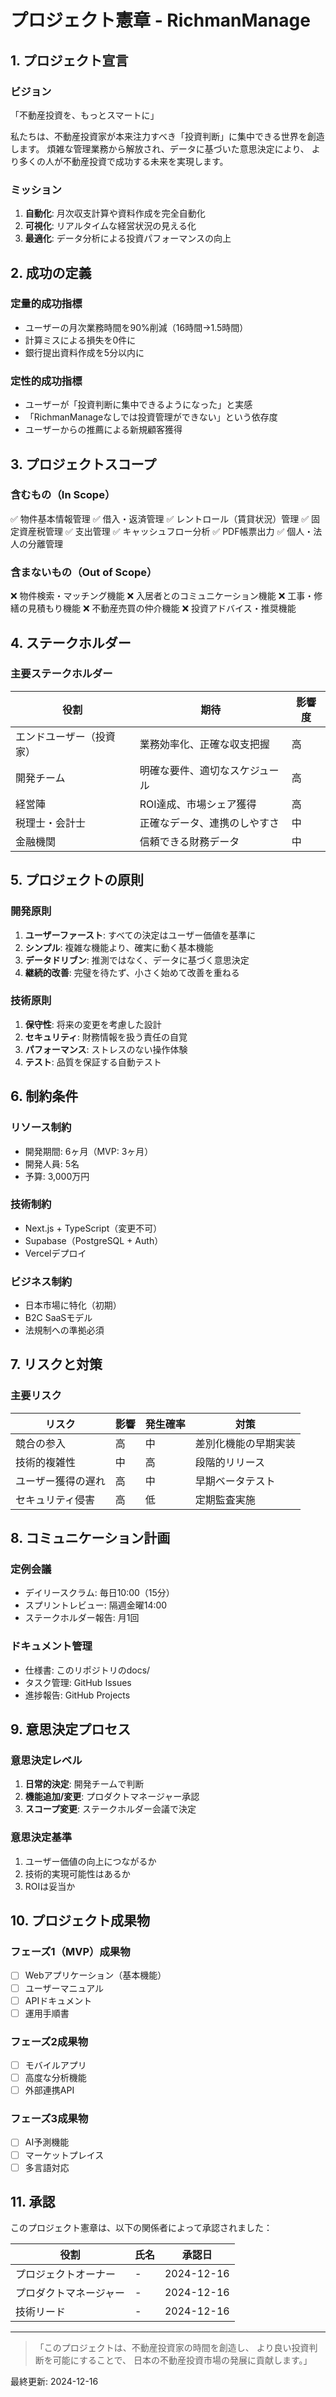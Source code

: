 # プロジェクト憲章 - RichmanManage

## 1. プロジェクト宣言

### ビジョン
「不動産投資を、もっとスマートに」

私たちは、不動産投資家が本来注力すべき「投資判断」に集中できる世界を創造します。
煩雑な管理業務から解放され、データに基づいた意思決定により、
より多くの人が不動産投資で成功する未来を実現します。

### ミッション
1. **自動化**: 月次収支計算や資料作成を完全自動化
2. **可視化**: リアルタイムな経営状況の見える化
3. **最適化**: データ分析による投資パフォーマンスの向上

## 2. 成功の定義

### 定量的成功指標
- ユーザーの月次業務時間を90%削減（16時間→1.5時間）
- 計算ミスによる損失を0件に
- 銀行提出資料作成を5分以内に

### 定性的成功指標
- ユーザーが「投資判断に集中できるようになった」と実感
- 「RichmanManageなしでは投資管理ができない」という依存度
- ユーザーからの推薦による新規顧客獲得

## 3. プロジェクトスコープ

### 含むもの（In Scope）
✅ 物件基本情報管理
✅ 借入・返済管理
✅ レントロール（賃貸状況）管理
✅ 固定資産税管理
✅ 支出管理
✅ キャッシュフロー分析
✅ PDF帳票出力
✅ 個人・法人の分離管理

### 含まないもの（Out of Scope）
❌ 物件検索・マッチング機能
❌ 入居者とのコミュニケーション機能
❌ 工事・修繕の見積もり機能
❌ 不動産売買の仲介機能
❌ 投資アドバイス・推奨機能

## 4. ステークホルダー

### 主要ステークホルダー
| 役割 | 期待 | 影響度 |
|------|------|--------|
| エンドユーザー（投資家） | 業務効率化、正確な収支把握 | 高 |
| 開発チーム | 明確な要件、適切なスケジュール | 高 |
| 経営陣 | ROI達成、市場シェア獲得 | 高 |
| 税理士・会計士 | 正確なデータ、連携のしやすさ | 中 |
| 金融機関 | 信頼できる財務データ | 中 |

## 5. プロジェクトの原則

### 開発原則
1. **ユーザーファースト**: すべての決定はユーザー価値を基準に
2. **シンプル**: 複雑な機能より、確実に動く基本機能
3. **データドリブン**: 推測ではなく、データに基づく意思決定
4. **継続的改善**: 完璧を待たず、小さく始めて改善を重ねる

### 技術原則
1. **保守性**: 将来の変更を考慮した設計
2. **セキュリティ**: 財務情報を扱う責任の自覚
3. **パフォーマンス**: ストレスのない操作体験
4. **テスト**: 品質を保証する自動テスト

## 6. 制約条件

### リソース制約
- 開発期間: 6ヶ月（MVP: 3ヶ月）
- 開発人員: 5名
- 予算: 3,000万円

### 技術制約
- Next.js + TypeScript（変更不可）
- Supabase（PostgreSQL + Auth）
- Vercelデプロイ

### ビジネス制約
- 日本市場に特化（初期）
- B2C SaaSモデル
- 法規制への準拠必須

## 7. リスクと対策

### 主要リスク
| リスク | 影響 | 発生確率 | 対策 |
|--------|------|----------|------|
| 競合の参入 | 高 | 中 | 差別化機能の早期実装 |
| 技術的複雑性 | 中 | 高 | 段階的リリース |
| ユーザー獲得の遅れ | 高 | 中 | 早期ベータテスト |
| セキュリティ侵害 | 高 | 低 | 定期監査実施 |

## 8. コミュニケーション計画

### 定例会議
- デイリースクラム: 毎日10:00（15分）
- スプリントレビュー: 隔週金曜14:00
- ステークホルダー報告: 月1回

### ドキュメント管理
- 仕様書: このリポジトリのdocs/
- タスク管理: GitHub Issues
- 進捗報告: GitHub Projects

## 9. 意思決定プロセス

### 意思決定レベル
1. **日常的決定**: 開発チームで判断
2. **機能追加/変更**: プロダクトマネージャー承認
3. **スコープ変更**: ステークホルダー会議で決定

### 意思決定基準
1. ユーザー価値の向上につながるか
2. 技術的実現可能性はあるか
3. ROIは妥当か

## 10. プロジェクト成果物

### フェーズ1（MVP）成果物
- [ ] Webアプリケーション（基本機能）
- [ ] ユーザーマニュアル
- [ ] APIドキュメント
- [ ] 運用手順書

### フェーズ2成果物
- [ ] モバイルアプリ
- [ ] 高度な分析機能
- [ ] 外部連携API

### フェーズ3成果物
- [ ] AI予測機能
- [ ] マーケットプレイス
- [ ] 多言語対応

## 11. 承認

このプロジェクト憲章は、以下の関係者によって承認されました：

| 役割 | 氏名 | 承認日 |
|------|------|--------|
| プロジェクトオーナー | - | 2024-12-16 |
| プロダクトマネージャー | - | 2024-12-16 |
| 技術リード | - | 2024-12-16 |

---

> 「このプロジェクトは、不動産投資家の時間を創造し、
> より良い投資判断を可能にすることで、
> 日本の不動産投資市場の発展に貢献します。」

最終更新: 2024-12-16
